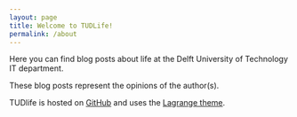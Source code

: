 ```yaml
---
layout: page
title: Welcome to TUDLife!
permalink: /about
---
```


Here you can find blog posts about life at the Delft University of Technology IT department.

These blog posts represent the opinions of the author(s).

TUDlife is hosted on [GitHub](https://sebranchett.github.io/TUDlife)
and uses the [Lagrange theme](https://github.com/LeNPaul/Lagrange).
